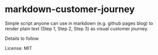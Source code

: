 # markdown-customer-journey
Simple script anyone can use in markdown (e.g. github pages blog) to render plain text (Step 1, Step 2, Step 3) as visual customer journey.

Details to follow

License: MIT

